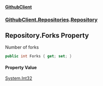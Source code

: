 #### [GithubClient](index 'index')
### [GithubClient.Repositories](GithubClient.Repositories 'GithubClient.Repositories').[Repository](GithubClient.Repositories.Repository 'GithubClient.Repositories.Repository')

## Repository.Forks Property

Number of forks

```csharp
public int Forks { get; set; }
```

#### Property Value
[System.Int32](https://docs.microsoft.com/en-us/dotnet/api/System.Int32 'System.Int32')